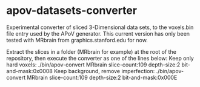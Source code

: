 # apov-datasets-converter
Experimental converter of sliced 3-Dimensional data sets, to the voxels.bin file
entry used by the APoV generator. This current version has only been tested with
MRbrain from graphics.stanford.edu for now.

Extract the slices in a folder (MRbrain for example) at the root of the repository,
then execute the converter as one of the lines below:
Keep only hard voxels:
./bin/apov-convert MRbrain slice-count:109 depth-size:2 bit-and-mask:0x0008
Keep background, remove imperfection:
./bin/apov-convert MRbrain slice-count:109 depth-size:2 bit-and-mask:0x000E
